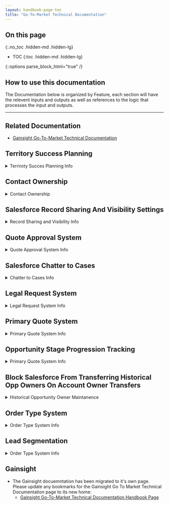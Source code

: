 ```yaml
---
layout: handbook-page-toc
title: "Go-To-Market Technical Documentation"
---
```

<link rel="stylesheet" type="text/css" href="/stylesheets/biztech.css" />

## On this page
{:.no_toc .hidden-md .hidden-lg}

- TOC
{:toc .hidden-md .hidden-lg}

{::options parse_block_html="true" /}

## How to use this documentation

The Documentation below is organized by Feature, each section will have the relevent inputs and outputs as well as references to the logic that processes the input and outputs.

---

## Related Documentation
- [Gainsight Go-To-Market Technical Documentation](/handbook/sales/field-operations/sales-systems/gtm_technical-documentation/gainsight)

## Territory Success Planning
<details>
  <summary markdown="span">Terriroty Succes Planning Info</summary>
**Business Process this supports:** [Territory Success Planning](/handbook/sales/field-operations/sales-operations/#territory-success-planning-tsp)

**Overview:** The goal of TSP is to keep a set of staging fields consistently up to date from a variety of data sources, then at given intervals copy these vales to the "Actual" set of fields for general use. This allows for us to constantly receive changes but only apply those changes in a controled fashion. This also allows us to easily track exceptions. Note: This project was orginally referred to as ATAM, which is why the API names of the fields reference that instead of TSP.

**Logic Locations:** [AccountJob.cls](https://gitlab.com/gitlab-com/sales-team/field-operations/salesforce-src/blob/master/force-app/main/default/classes/AccountJob.cls)
Code Units:
* highestEmpsAndTSPAddress
* ownerTransfer

**Inputs:** DataFox, Zoominfo, Manually Entered Address & Employee Data, Account Parenting Hierarchy

**Outputs:** Here is the outline between of two sets of fields we are setting on the Account object. Staging(TSP / ATAM) are set nightly via an APEX job. Actuals are set at given intervals found in the business documentation.

| **Data Name**     | **Actual - Field API Name**                  | **TSP - Field API Name**        |
|---------------|--------------------------------------------|-----------------------------|
| Owner         | Owner                                      | ATAM_Approved_Next_Owner__c |
| Owner Role    | Owner.Role                                 | ATAM_Next_Owner_Role__c     |
| Owner Team    | Account_Owner_Team__c                      | ATAM_Next_Owner_Team__c     |
| Sales Segment | Ultimate_Parent_Sales_Segment_Employees__c | JB_Test_Sales_Segment__c    |
| Territory     | Account_Territory__c                       | ATAM_Territory__c           |

</details>

## Contact Ownership
<details>
  <summary markdown="span">Contact Ownership</summary>
**Business Process this supports:** This supports our [contact ownership rules](/handbook/sales/field-operations/gtm-resources/#changing-contact-ownership-in-salesforce)

**Overview:** The goal of the Contact Ownership code is to ensure that contacts are owned by the appropriate user within salesfore in an automated fashion so that contact ownership is maintained without any work needed by team members. 

**Logic Locations:** [ContactJob](https://gitlab.com/gitlab-com/sales-team/field-operations/salesforce-src/blob/master/force-app/main/default/classes/ContactJob.cls)
Code Units:
* maintainContactOwnership

**Inputs:** Contact Owner, Account Owner, Account SDR Assigned, Account Type, Sales Segment

**Outputs:** Contact Owner

  </details>

## Salesforce Record Sharing And Visibility Settings 
<details>
  <summary markdown="span">Record Sharing and Visibility Info</summary>
**Business Process this supports:** Security and compliance requierments for federal customers

**Overview:** The goal of our record sharing settings in Salesforce is so that the Public Sector Team and approved supporting functions can view public sector records. A Public Sector recrod is considered any record in Salesforce that is owned by the Public Sector team. This is accomplished by the use of sharing rules and groups within Salesforce. If a record is owned by a member of the Public Sector Group then that record is only shared and visible to other members of the Public Sector Group. If the record is owned by anyone other then a member of the public sector group, then that record is visible to all internal users within our Salesforce Instance. Membership to these applicable groups is controlled by System Administrators and Sales Operations.  

**Logic Locations:** 
* [Salesforce Object Sharing Settings](https://gitlab.my.salesforce.com/p/own/OrgSharingDetail?setupid=SecuritySharing&retURL=%2Fui%2Fsetup%2FSetup%3Fsetupid%3DSecurity)
* [Public Groups in Salesforce](https://gitlab.my.salesforce.com/p/own/OrgPublicGroupsPage/d?setupid=PublicGroups&retURL=%2Fui%2Fsetup%2FSetup%3Fsetupid%3DUsers)
</details>

## Quote Approval System
<details>
  <summary markdown="span">Quote Approval System Info</summary>
**Business Process this supports:** Discount Approvals

**Overview:** According to the [Deal Approval Matrix](https://docs.google.com/document/d/1-CH-uH_zr0qaVaV1QbmVZ1rF669DsaUeq9w-q1QiKPE/edit) Quotes must have discounts approved by different management levels depending on discount percentage and term length. To achieve this, we have written automation to stamp a quote with each potential approver, revised the code that determines which approvals are required, and revised the actual approval process in Salesforce.

**Quote Management Stamp** When a Quote is inserted, get the owner of the related Opportunity. Then, find the manager of the owner and the manager of the manger for each manager, five mangers down. Record the first active Regional Director, Area Sales Manager, and Vice President on the Quote. These lookup fields will be used in the Approval Process, if needed.

**Quote Approval Code** This is a table of the Quote (API Name: zqu__Quote__c) fields that trigger quoteApprovals to recalculate and what must happen to them.

|**Field API Name**|    **What Must Happen**|
|----|----|
|Rate_Plan_Count__c|Change|
|zqu__Previewed_TCV__c|Change|
|zqu__Previewed_SubTotal__c|Change|
|zqu__Previewed_Discount__c|Change|
|Non_Standard_Contract_Terms__c|Change|
|Reseller_PO_Status__c|Change|
|zqu__PaymentTerm__c|Change|
|zqu__Previewed_Total__c|Change|
|zqu__Previewed_Discount__c|Change|
|Quote_Amendment_Last_Modified_Date__c|Change|
|zqu__InitialTerm__c|Change|
|zqu__RenewalTerm__c|Change|
|X_Trigger_Quote_Approval_Check__c|Become true|

If any of these events happen, all "Required_Approvals" fields (Required_Approvals_From_CEO__c, Required_Approvals_From_CFO__c, Required_Approvals_From_CRO__c, Required_Approvals_From_CS__c, Required_Approvals_From_Legal__c, Required_Approvals_From_VP_of_Channel__c, Required_Approvals_From_VP_of_Sales_RD__c, Required_Approvals_From_RD__c, Required_Approvals_From_ASM__c) are cleared. These are the rich text area fields that show which management levels need to approve the Quote on the page layouts.
Then, all relevant Quote Rate Plan Charges (API Name: zqu__QuoteRatePlanCharge__c) related to the Quote are queried, these are what hold the term, product, and discount information we need to determine what approvals are required. Following the [Deal Approval Matrix](https://docs.google.com/document/d/1-CH-uH_zr0qaVaV1QbmVZ1rF669DsaUeq9w-q1QiKPE/edit), we determine what level of management the Quote Rate Plan Charge needs and stamp the correct "Required_Approvals" fields with the discount percentage, type, and term. Similar logic is then run for any Quote Rate Plan Charges related to Professional Services products.
Finally, the Quote's Approval_Stage__c field records whether it needs approval, doesn't need approval, or has been approved.

**Quote Approval Process**
This utilizes Salesforce's built-in Approval Process functionality.
We have two Approval Processes for Zuora Quotes, the first for undiscounted, and the other for ones with discounts.
The Quote must be submitted using the "Submit for Approval" button on the page layout to enter the correct Approval Process.
* Undiscounted Approval Process
    * If the Quote's Approval Stage is "Approvals Not Required" or null, the Approval Stage is updated to "In Review" and the Owner of the Quote is emailed confirming submission for approval. Then, if there are any Special Terms and Notes or has been flagged as Requires Deal Desk Review, a member of the Deal Desk team must approve. If neither of those are true, the deal auto-approves. Upon approval, the Owner of the Quote is emailed to inform them of the approval and the Approval Stage is updated to "Approved". If the Quote is rejected, the Approval Stage is set to "Rejected" and the Owner is emailed informing them.
* Discounted Approval Process
    * If the Quote's Approval Stage is "Approvals Required" or "Rejected", the Approval Stage is updated to "In Review" and the Owner of the Quote is emailed confirming the submission for approval. Then, based on the "Required_Approvals" fields, the Quote waits for approval by the people in that step. Once all approvals are acquired, the Approval Stage is set to "Approved" and the Owner of the Quote is emailed. If any step rejects, the Approval Stage is set to "Rejected" and the Owner is emailed as well.

**Logic Locations:**
* [ZuoraQuoteClass.cls](https://gitlab.com/gitlab-com/sales-team/field-operations/salesforce-src/-/blob/master/force-app/main/default/classes/ZuoraQuoteClass.cls)
Code Unit:
    * stampManagerStack
* [ZuoraQuoteClass.cls](https://gitlab.com/gitlab-com/sales-team/field-operations/salesforce-src/-/blob/master/force-app/main/default/classes/ZuoraQuoteClass.cls)
Code Unit:
    * quoteApprovals
* [Salesforce Approval Process Setup](https://gitlab.lightning.force.com/lightning/setup/ApprovalProcesses/home)
Manage Approval Process For:
    * Quote (Installed Package: Zuora Quotes)
</details>

## Salesforce Chatter to Cases 
<details>
  <summary markdown="span">Chatter to Cases Info</summary>
**Business Process this supports:** The field needs a streamlined process to address their concerns on specifc salesforce records [within salesforce](/handbook/sales/field-operations/sales-operations/#how-to-communicate-with-us). This is also used by the finance team to help address record specific billing issues, as well as the Commmunity Advocate team to manage the influx of requests the team receives. 

**Overview:** The goal of the Chatter To Cases functionality is to allow a streamlined communication channel that the field can leverage while also providing a streamlined case management system for the supportung team members to manage the requests that are sent to them from the field. If a team members uses an appropraite tag in salesforce a salesforce case record will automatically be created. Once these records are created supporting team members can work through the respective cases that are created to address the fields needs and concerns.

**Inputs:** Chatter text within Salesforce

**Outputs:** Salesforce Case Records 

**Logic Locations:** 
Code Units:
* Triggers
   * [ChatterFeedCommentTrigger.trigger](https://gitlab.com/gitlab-com/sales-team/field-operations/salesforce-src/-/blob/master/force-app/main/default/triggers/ChatterFeedCommentTrigger.trigger)
   * [ChatterFeedItemTrigger.trigger](https://gitlab.com/gitlab-com/sales-team/field-operations/salesforce-src/-/blob/master/force-app/main/default/triggers/ChatterFeedItemTrigger.trigger)
* Clases
   * [ChatterFeedCommentClass.cls](https://gitlab.com/gitlab-com/sales-team/field-operations/salesforce-src/-/blob/master/force-app/main/default/classes/ChatterFeedCommentClass.cls)
   * [ChatterFeedItemClass.cls](https://gitlab.com/gitlab-com/sales-team/field-operations/salesforce-src/-/blob/master/force-app/main/default/classes/ChatterFeedItemClass.cls)
* Tests
   * [ChatterFeedItemTest.cls](https://gitlab.com/gitlab-com/sales-team/field-operations/salesforce-src/-/blob/master/force-app/main/default/classes/ChatterFeedItemTest.cls)

**Supported Groups**
* `@sales-support`
   * This alias is leveraged by the Deal Desk team to manage inbound request from the Sales Team 
* `@billing ops`
   * This alias is leveraged by the Billing team to manage inbound request as they pertain to Billing
* `@community-advocate`
   * This alias is monitored by the Community Advocate team.
* `@revenue`
   * This alias is leveraged by the Revenue team to review Opportunities and how we will record revenue. [Detailed Response Here](https://gitlab.com/gitlab-com/sales-team/field-operations/systems/-/issues/859#note_386593491)
* `@SMB Flat Renewals`
  * This alias is used by our SMB team for flat renewal support. Please see this [section of the handbook](###) for how this is used. 

**Steps to add a Group:** 
* Do to limitations with Salesforce much of the minor updates must be implemented manually in production
* Create a Chatter Group with the alias that you want the end users to be able to chatter in Salesforce (In Production)
* Create a Queue that will own the Case until it is automatically switched into a users name who will work the case. (Changeset)
   * Review Queue member and email options with requester 
* Update the `ChatterFeedCommentClass` and the `ChatterFeedItemClass` to monitor for the use of the Chatter Group in chatters within Salesforce (Changeset)
* Update the `CaseClass` to include the new groups Id so that it updates the case owner what ownd by this queue. 
* Add a picklist value to the `Origin` field on the case object (In Production) 

**Related Epic**
* [@Sales-Ops Case Epic](https://gitlab.com/groups/gitlab-com/sales-team/field-operations/-/epics/7)
</details>

## Legal Request System
<details>
  <summary markdown="span">Legal Request System Info</summary>
**Business Process this supports** The sales cycle, if a GitLab sales rep encounters an issue that requires legal knowledge, opinion, or action.

**Overview** A sales rep can quickly and easily create a Case for our legal team directly from an Opportunity's page layout in Salesforce. The legal team have access to a Salesforce dashboard to see how many Cases have been created for them, how many are in their name, etc. Clicking the "Legal Request" button on each Opportunity's page will bring the user to a page that asks a few questions that the legal team would like to know. Once the page is submitted, a Case is created with the Origin marked as "Legal Request." The legal team has dashboards that view Cases with Origin equal to "Legal Request" and can assign and take action from there.

**Logic Locations**
* Custom Buttons:
    * [In Setup, under Opportunity, "Buttons, Links, and Actions", Legal Request](https://gitlab.my.salesforce.com/00b4M000001ZNps)  
* Visualforce Pages:
    * [LegalCaseCreate.page](https://gitlab.com/gitlab-com/sales-team/field-operations/salesforce-src/-/blob/master/force-app/main/default/pages/LegalCaseCreate.page)  
* Apex Classes:
    * [LegalCaseCreateController.cls](https://gitlab.com/gitlab-com/sales-team/field-operations/salesforce-src/-/blob/master/force-app/main/default/classes/LegalCaseCreateController.cls)
</details>

## Primary Quote System
<details>
  <summary markdown="span">Primary Quote System Info</summary>

**Business Process this supports** The sales cycle and the financial processes around deals.

**Overview** We are now ensuring Opportunities in Salesforce have only one Quote that is marked as Primary. If multiple Quotes are being inserted under an Opportunity marked as primary in the same transaction, only the first in the list will be the primary. If a Quote is being inserted as primary, and there is an existing primary Quote, the existing will become not-primary and the incoming will be the new primary. If more than one Quote under the same Opportunity is being updated to become primary in the same transaction, an error message will prevent the update. A primary quote will not be allowed to be deleted. To change which Quote is primary, simply navigate to the Quote you want to be primary and update it as such, the previous primary Quote will automatically be updated to no longer be primary.

**Logic Locations**
* [ZuoraQuoteClass.cls](https://gitlab.com/gitlab-com/sales-team/field-operations/salesforce-src/-/blob/master/force-app/main/default/classes/ZuoraQuoteClass.cls)
Code Unit:
    * primaryCheck
</details>

## Opportunity Stage Progression Tracking
<details>
  <summary markdown="span">Primary Quote System Info</summary>

**Business Process this supports** The sales cycle and analytics.

**Overview** The goal of this functionality is to capture the progression of an opportunity through the stages in the sales process.  To support this, a check box and date stamp will be automatically populated for each stage as the oportunity advances and or moves back in stage.  The tracking begins at stage 0-Pending Acceptance (an opportunity in stage 00, will not be stamped).  In the event an opportunity advances forward and skips stages, all of the skiped stages will be stamped with the same date as the resting stage. In the event of Closed Lost and Unqualified, the checks and dates will only apply for the stages that were actually met.  To avoid data loss and confusion, the stage progression tracking will only run once, the first time through the stages. 

**Logic Locations**
* To be added once functionality is in Production
</details>

## Block Salesforce From Transferring Historical Opp Owners On Account Owner Transfers
<details>
  <summary markdown="span">Historical Opportunity Owner Maintanence</summary>
**Business Process this supports:** In order to provide reliable and accurate historical data to the analytics team, the sales organization and to the companye as a whole we need to ensure that historical opportunities and relevant information on opportunities is not changed once the opportunity is closed. 

**Overview:** The goal of this blocking logic is to close a backdoor that Salesforce has built into the system. While we have a number of validation rules in place to prevent information from changing on closed opportunities it was possible to change histoircal opportunity owners (as well as fields that are derived from the owner field) while transferring accounts. Anyone who could have been able to change the owner on an account would have been able change historical opportuntiy data that they would not be able to edit otherwise. This logic still allows users to complete this account ownership transfer without any impact to historical opportunities while also allowing the various business teams at GitLab to manually update the owners of opportunites at month close.

**Inputs:** Account records that are changing ownership

**Outputs:** Reverts opportunity owners to their original owners if the user attempted to change them 

**Logic Locations:** 
Code Units:
    * ProtectClosedOppOwnersBefore
    * ProtectClosedOppOwnersAfter
* Triggers
   * [AccountTrigger.trigger](https://gitlab.com/gitlab-com/sales-team/field-operations/salesforce-src/-/blob/master/force-app/main/default/triggers/AccountTrigger.trigger)
* Clases
   * [AccountClass.cls](https://gitlab.com/gitlab-com/sales-team/field-operations/salesforce-src/-/blob/master/force-app/main/default/classes/AccountClass.cls)
* Tests
   * [AccountClassTest.cls](https://gitlab.com/gitlab-com/sales-team/field-operations/salesforce-src/-/blob/master/force-app/main/default/classes/AccountClassTest.cls)
</details>

## Order Type System
<details>
  <summary markdown="span">Order Type System Info</summary>
**Business Process this supports:** [New vs Connected New vs Growth](/handbook/sales/#account-family)

**Overview:** The goal of the Order Type system is to determine a given Opportunity's relationship with the business. Did it start a new customer relationship, cross into a related segment of the customer, or grow an existing relationship.

**Design Presentation:** [https://docs.google.com/presentation/d/1G95aExDMTT1of6TkVWMPsx1FhNp3sNBl431t5PsKZmE/edit?usp=sharing](https://docs.google.com/presentation/d/1G95aExDMTT1of6TkVWMPsx1FhNp3sNBl431t5PsKZmE/edit?usp=sharing) 

**Logic Locations:** [AccountJob.cls](https://gitlab.com/gitlab-com/sales-team/field-operations/salesforce-src/blob/master/force-app/main/default/classes/AccountJob.cls)

Code Units:
* determineOpportunityRevenueTypes

**Inputs:** Salesforce Account Hierarchy, Salesforce Opportunity Close Date and Stage.

**Outputs:** Populates the Order Type field on the Opportunity with New - First Order, New - Connected or Growth based on the following logic:

| **Order Type**     | **Description** |
|---------------|--------------------------------------------|
| New - First Order | The First Closed Won Opportunity in an Account Family. |
| New - Connected | The First Closed Won Opportunity on an individual Account, that is not the first one in the Account Family.|
| Growth | All opportunities that follow the `New - First Order` or `New - Connected` opportunities. This includes Add-ons, Renewals, and additional Subscriptions. |
</details>

## Lead Segmentation
<details>
  <summary markdown="span">Order Type System Info</summary>

**Business Process this supports:** [Sales Segmentation](/handbook/sales/field-operations/gtm-resources/#segmentation)

**Overview:** Leads should be sorted into different Sales Segments based on their company's employee count so the appropriate salesperson can persue them. We have a number of different information sources to get company size, so we must also establish a hierarchy for them.

| **Info Source** | **Salesforce Lead Field API Name** |
| ---- | ---- |
| Lean Data | Lean_Data_Matched_Account_Sales_Segment__c |
| Web Portal | Web_Portal_Purchase_Company_Size__c |
| Marketing | Employee_Buckets__c |
| DemandBase | DB_Employee_Count__c |
| Zoominfo| 	ZI_Employees__c |
| Salesforce User | NumberOfEmployees |

**Logic Locations:** [LeadClass.cls](https://gitlab.com/gitlab-com/sales-team/field-operations/salesforce-src/-/blob/master/force-app/main/default/classes/LeadClass.cls)
Code Unit: 
   * determineSegment

</details>

## Gainsight 
- The Gainsight docuemntation has been migrated to it's own page. Please update any bookmarks for the Gainsight Go To Market Technical Documentation page to its new home:
   - [Gainsight Go-To-Market Technical Documentation Handbook Page](/handbook/sales/field-operations/sales-systems/gtm-technical-documentation/gainsight)
